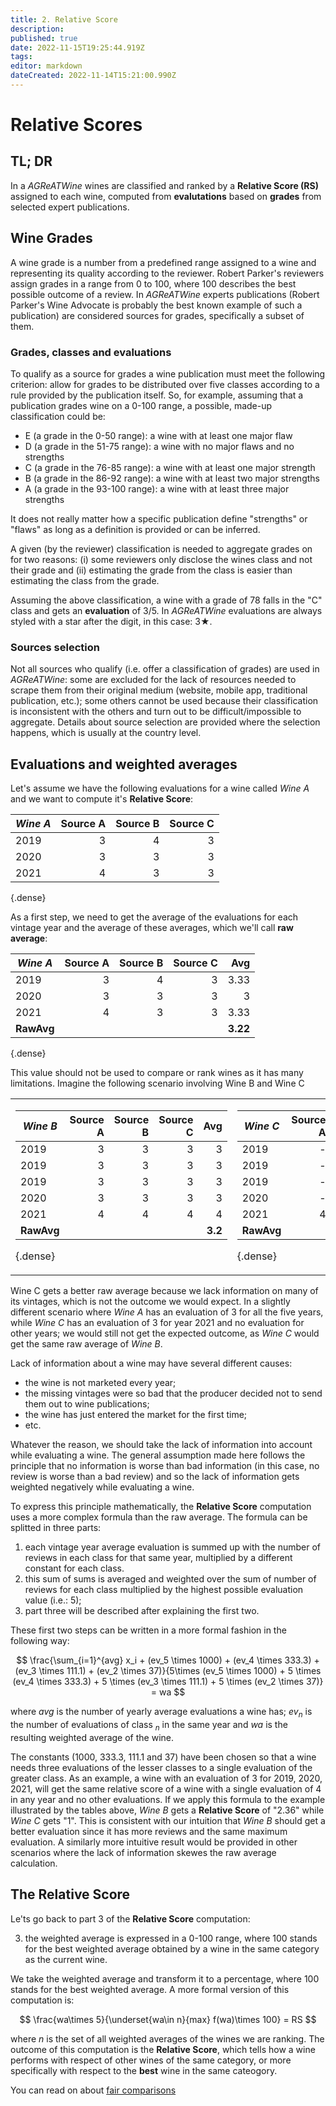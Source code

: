 ```yaml
---
title: 2. Relative Score
description: 
published: true
date: 2022-11-15T19:25:44.919Z
tags: 
editor: markdown
dateCreated: 2022-11-14T15:21:00.990Z
---
```


# Relative Scores

## TL; DR
In a *AGReATWine* wines are classified and ranked by a **Relative Score (RS)**  assigned to each wine, computed from **evalutations** based on **grades** from selected expert publications.

## Wine Grades
A wine grade is a number from a predefined range assigned to a wine and representing its quality according to the reviewer. Robert Parker's reviewers assign grades in a range from 0 to 100, where 100 describes the best possible outcome of a review. In *AGReATWine* experts publications (Robert Parker's Wine Advocate is probably the best known example of such a publication) are considered sources for grades, specifically a subset of them. 

### Grades, classes and evaluations
To qualify as a source for grades a wine publication must meet the following criterion: allow for grades to be distributed over five classes according to a rule provided by the publication itself. So, for example, assuming that a publication grades wine on a 0-100 range, a possible, made-up classification could be:

- E (a grade in the 0-50 range): a wine with at least one major flaw
- D (a grade in the 51-75 range): a wine with no major flaws and no strengths 
- C (a grade in the 76-85 range): a wine with at least one major strength
- B (a grade in the 86-92 range): a wine with at least two major strengths
- A (a grade in the 93-100 range): a wine with at least three major strengths

It does not really matter how a specific publication define "strengths" or "flaws" as long as a definition is provided or can be inferred. 

A given (by the reviewer) classification is needed to aggregate grades on for two reasons: (i) some reviewers only disclose the wines class and not their grade and (ii) estimating the grade from the class is easier than estimating the class from the grade.  

Assuming the above classification, a wine with a grade of 78 falls in the "C" class and gets an **evaluation** of 3/5. In *AGReATWine* evaluations are always styled with a star after the digit, in this case: 3★.

### Sources selection
Not all sources who qualify (i.e. offer a classification of grades) are used in *AGReATWine*: some are excluded for the lack of resources needed to scrape them from their original medium (website, mobile app, traditional publication, etc.); some others cannot be used because their classification is inconsistent with the others and turn out to be difficult/impossible to aggregate. Details about source selection are provided where the selection happens, which is usually at the country level.

## Evaluations and weighted averages

Let's assume we have the following evaluations for a wine called *Wine A* and we want to compute it's **Relative Score**: 


|_Wine A_| Source A | Source B | Source C |
|----|----------:|----------:|----------:|
|2019|    3     |    4     |    3     |
|2020|    3     |    3     |    3     |
|2021|    4     |    3     |    3     |
{.dense}

As a first step, we need to get the average of the evaluations for each vintage year and the average of these averages, which we'll call **raw average**:

|_Wine A_| Source A | Source B | Source C | Avg |
|----|----------:|----------:|----------:|----:|
|2019|    3     |    4     |    3     | 3.33|
|2020|    3     |    3     |    3     | 3   |
|2021|    4     |    3     |    3     | 3.33|
|**RawAvg**||||**3.22**|
{.dense}

This value should not be used to compare or rank wines as it has many limitations. Imagine the following scenario involving Wine B and Wine C 

<table>
<tr><td>

|_Wine B_| Source A | Source B | Source C | Avg | 
|----|----------:|----------:|----------:|-----:|
|2019|    3      |    3      |    3      | 3    |
|2019|    3      |    3      |    3      | 3    |
|2019|    3      |    3      |    3      | 3    |
|2020|    3      |    3      |    3      | 3    |
|2021|    4      |    4      |    4      | 4    |
|**RawAvg**||||**3.2**|
{.dense}

</td><td>  
  
|_Wine C_| Source A | Source B | Source C | Avg | 
|----|----------:|----------:|----------:|-----:|
|2019|    -      |    -      |    -      | na   |
|2019|    -      |    -      |    -      | na   |
|2019|    -      |    -      |    -      | na   |
|2020|    -      |    -      |    -      | na   |
|2021|    4      |    -      |    -      | 4    |
|**RawAvg**||||**4**|
{.dense}
  
</td></tr> </table>

Wine C gets a better raw average because we lack information on many of its vintages, which is not the outcome we would expect. In a slightly different scenario where *Wine A* has an evaluation of 3 for all the five years, while *Wine C* has an evaluation of 3 for year 2021 and no evaluation for other years; we would still not get the expected outcome, as _Wine C_ would get the same raw average of _Wine B_.  

Lack of information about a wine may have several different causes:

- the wine is not marketed every year;
- the missing vintages were so bad that the producer decided not to send them out to wine publications;
- the wine has just entered the market for the first time;
- etc.

Whatever the reason, we should take the lack of information into account while evaluating a wine. The general assumption made here follows the principle that no information is worse than bad information (in this case, no review is worse than a bad review) and so the lack of information gets weighted negatively while evaluating a wine. 

To express this principle mathematically, the **Relative Score** computation uses a more complex formula than the raw average. The formula can be splitted in three parts:

1. each vintage year average evaluation is summed up with the number of reviews in each class for that same year, multiplied by a different constant for each class.
2. this sum of sums is averaged and weighted over the sum of number of reviews for each class multiplied by the highest possible evaluation value (i.e.: 5);
3. part three will be described after explaining the first two.

These first two steps can be written in a more formal fashion in the following way:


$$
\frac{\sum_{i=1}^{avg} x_i + (ev_5 \times 1000) + (ev_4 \times 333.3) + (ev_3 \times 111.1) + (ev_2 \times 37)}{5\times (ev_5 \times 1000) + 5 \times (ev_4 \times 333.3) +  5  \times (ev_3 \times 111.1) + 5 \times (ev_2 \times 37)} = wa
$$

where $avg$ is the number of yearly average evaluations a wine has; $ev_n$ is the number of evaluations of class $_n$ in the same year and $wa$ is the resulting weighted average of the wine.

The constants (1000, 333.3, 111.1 and 37) have been chosen so that a wine needs three evaluations of the lesser classes to a single evaluation of the greater class. As an example, a wine with an evaluation of 3 for 2019, 2020, 2021, will get the same relative score of a wine with a single evaluation of 4 in any year and no other evaluations. If we apply this formula to the example illustrated by the tables above, _Wine B_ gets a **Relative Score** of "2.36" while _Wine C_ gets "1". This is consistent with our intuition that _Wine B_ should get a better evaluation since it has more reviews and the same maximum evaluation. A similarly more intuitive result would be provided in other scenarios where the lack of information skewes the raw average calculation.

## The Relative Score

Le'ts go back to part 3 of the **Relative Score** computation:

3. the weighted average is expressed in a 0-100 range, where 100 stands for the best weighted average obtained by a wine in the same category as the current wine.

We take the weighted average and transform it to a percentage, where 100 stands for the best weighted average. A more formal version of this computation is:

$$
\frac{wa\times 5}{\underset{wa\in n}{max} f(wa)\times 100} = RS
$$

where $n$ is the set of all weighted averages of the wines we are ranking. The outcome of this computation is the **Relative Score**, which tells how a wine performs with respect of other wines of the same category, or more specifically with respect to the **best** wine in the same cateogory.

You can read on about [fair comparisons](/Documentation/wine-categories) 
